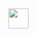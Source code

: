 <div>
	<br>
	<br>
	<img src="https://github.githubassets.com/images/mona-whisper.gif" width="40" height="40">
	<br>
	<br>
</div>

